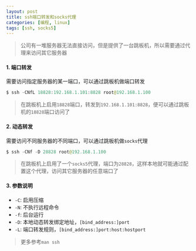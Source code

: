 ```yaml
---
layout: post
title: ssh端口转发和socks代理
categories: [编程, linux]
tags: [ssh, socks5]
---
```



> 公司有一堆服务器无法直接访问，但是提供了一台跳板机，所以需要通过代理来访问其它服务器

#### 1. 端口转发

需要访问指定服务器的某一端口，可以通过跳板机做端口转发

```java
$ ssh -CNfL 18828:192.168.1.101:8828 root@192.168.1.100
```

> 在跳板机上启用`18828`端口，转发到`192.168.1.101:8828`，便可以通过跳板机的`18828`端口访问了

#### 2. 动态转发

需要访问不同服务器的不同端口，可以通过跳板机做`socks`代理

```java
$ ssh -CNf -D 28828 root@192.168.1.100
```

> 在跳板机上启用了一个`socks5`代理，端口为`28828`，这样本地就可能通过配置这个代理，访问其它服务器的任意端口了

#### 3. 参数说明

* `-C`: 启用压缩
* `-N`: 不执行远程命令
* `-f`: 后台运行
* `-D`: 本地动态转发绑定地址，`[bind_address:]port`
* `-L`: 端口转发规则，`[bind_address:]port:host:hostport`

> 更多参考`man ssh`